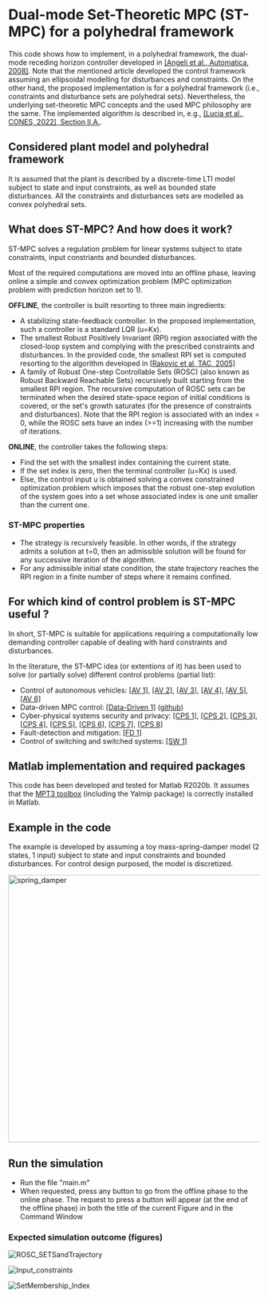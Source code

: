 # Dual-mode Set-Theoretic MPC (ST-MPC) for a polyhedral framework

This code shows how to implement, in a polyhedral framework, the dual-mode receding horizon controller developed in [[Angeli et al., Automatica, 2008]](https://www.sciencedirect.com/science/article/abs/pii/S0005109808003014).  Note that the mentioned article developed the control framework assuming an ellipsoidal modelling for disturbances and constraints.  On the other hand, the proposed implementation is for a polyhedral framework (i.e., constraints and disturbance sets are polyhedral sets).  Nevertheless, the underlying set-theoretic MPC concepts and the used MPC philosophy are the same.  The implemented algorithm is described in, e.g., [[Lucia et al., CONES, 2022], Section II.A.](https://ieeexplore.ieee.org/document/9795085).

## Considered plant model and polyhedral framework 
It is assumed that the plant is described by a discrete-time LTI model subject to state and input constraints, as well as bounded state disturbances.  All the constraints and disturbances sets are modelled as convex polyhedral sets.

## What does ST-MPC?  And how does it work? 
ST-MPC solves a regulation problem for linear systems subject to state constraints, input constriants and bounded disturbances. 

Most of the required computations are moved into an offline phase, leaving online a simple and convex optimization problem (MPC optimization problem with prediction horizon set to 1). 

**OFFLINE**, the controller is built resorting to three main ingredients:
- A stabilizing state-feedback controller.  In the proposed implementation, such a controller is a standard LQR (u=Kx).
- The smallest Robust Positively Invariant (RPI) region associated with the closed-loop system and complying with the prescribed constraints and disturbances. In the provided code, the smallest RPI set is computed resorting to the algorithm developed in [[Rakovic et al, TAC, 2005]](https://ieeexplore.ieee.org/document/1406138)
- A family of Robust One-step Controllable Sets (ROSC) (also known as Robust Backward Reachable Sets) recursively built starting from the smallest RPI region.  The recursive computation of ROSC sets can be terminated when the desired state-space region of initial conditions is covered, or the set's growth saturates (for the presence of constraints and disturbances).  Note that the RPI region is associated with an index = 0, while the ROSC sets have an index (>=1) increasing with the number of iterations. 

**ONLINE**, the controller takes the following steps:
- Find the set with the smallest index containing the current state. 
- If the set index is zero, then the terminal controller (u=Kx) is used. 
- Else, the control input u is obtained solving a convex constrained optimization problem which imposes that the robust one-step evolution of the system goes into a set whose associated index is one unit smaller than the current one.

### ST-MPC properties
- The strategy is recursively feasible. In other words, if the strategy admits a solution at t=0, then an admissible solution will be found for any successive iteration of the algorithm.
- For any admissible initial state condition, the state trajectory reaches the RPI region in a finite number of steps where it remains confined.

## For which kind of control problem is ST-MPC useful ?
In short, ST-MPC is suitable for applications requiring a computationally low demanding controller capable of dealing with hard constraints and disturbances.

In the literature, the ST-MPC idea (or extentions of it) has been used to solve (or partially solve) different control problems (partial list):
- Control of autonomous vehicles: [[AV 1]](https://ieeexplore.ieee.org/abstract/document/9992658), [[AV 2]](https://link.springer.com/article/10.1007/s10626-020-00337-7), [[AV 3]](https://ieeexplore.ieee.org/abstract/document/9468311), [[AV 4]](https://ieeexplore.ieee.org/abstract/document/9206381), [[AV 5]](https://ieeexplore.ieee.org/abstract/document/7987748), [[AV 6]](https://www.sciencedirect.com/science/article/pii/S0167691114002758?casa_token=QuUdNUynXZYAAAAA:2PwL_cFVxIHRhRKJzqMcmmri6Glp7KNkFJGly8VRCFkC8VtO0zR9YAAA70M1oLSyEpt1AAMn)
- Data-driven MPC control: [[Data-Driven 1]](https://arxiv.org/abs/2303.04749) ([github](https://github.com/PreCyseGroup/Data-Driven-ST-MPC))
- Cyber-physical systems security and privacy: [[CPS 1]](https://www.sciencedirect.com/science/article/abs/pii/S0005109823001097), [[CPS 2]](https://ieeexplore.ieee.org/abstract/document/9887874), [[CPS 3]](https://ieeexplore.ieee.org/abstract/document/9838573), [[CPS 4]](https://ieeexplore.ieee.org/abstract/document/9795085), [[CPS 5]](https://ieeexplore.ieee.org/abstract/document/9794322), [[CPS 6]](https://ieeexplore.ieee.org/abstract/document/9670717), [[CPS 7]](https://ieeexplore.ieee.org/abstract/document/9442797), [[CPS 8]](https://ieeexplore.ieee.org/abstract/document/9235508)
- Fault-detection and mitigation: [[FD 1]](https://ieeexplore.ieee.org/document/8080208)
- Control of switching and switched systems: [[SW 1]](https://onlinelibrary.wiley.com/doi/abs/10.1002/acs.2804) 

## Matlab implementation and required packages
This code has been developed and tested for Matlab R2020b.  It assumes that the [MPT3 toolbox](https://www.mpt3.org/) (including the Yalmip package) is correctly installed in Matlab.

## Example in the code
The example is developed by assuming a toy mass-spring-damper model (2 states, 1 input) subject to state and input constraints and bounded disturbances. For control design purposed, the model is discretized.

<img width="535" alt="spring_damper" src="https://user-images.githubusercontent.com/127126601/230986606-69d32895-15f6-45c3-8484-532aa2fbc53e.png">

## Run the simulation
- Run the file "main.m"
- When requested, press any button to go from the offline phase to the online phase.  The request to press a button will appear (at the end of the offline phase) in both the title of the current Figure and in the Command Window

### Expected simulation outcome (figures)

![ROSC_SETSandTrajectory](https://user-images.githubusercontent.com/127126601/230968736-fd7bcdc2-f44a-4d66-bdd6-61a7fe6a83b6.png)

![Input_constraints](https://user-images.githubusercontent.com/127126601/230968747-572bc2b4-603f-4752-b33c-9dc7a23f3af3.png)

![SetMembership_Index](https://user-images.githubusercontent.com/127126601/230968894-56d87ce3-846e-4281-b3ed-d91aac4819ad.png)




